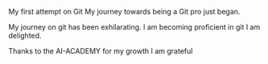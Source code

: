 My first attempt on Git
My journey towards being a Git pro just began. 

My journey on git has been exhilarating. I am becoming proficient in git
I am delighted.

Thanks to the AI-ACADEMY for my growth
I am grateful
